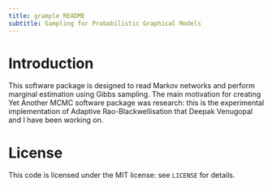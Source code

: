 ```yaml
---
title: grample README
subtitle: Sampling for Probabilistic Graphical Models
---
```


# Introduction

This software package is designed to read Markov networks and perform
marginal estimation using Gibbs sampling. The main motivation for
creating Yet Another MCMC software package was research: this is the
experimental implementation of Adaptive Rao-Blackwellisation that
Deepak Venugopal and I have been working on.



# License

This code is licensed under the MIT license: see `LICENSE` for details.